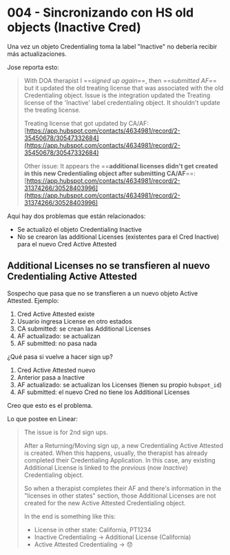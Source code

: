 # 004 - Sincronizando con HS old objects (Inactive Cred)

Una vez un objeto Credentialing toma la label "Inactive" no debería recibir más actualizaciones.

Jose reporta esto:

> With DOA therapist I ==_signed up again_==, then ==_submitted AF_== but it updated the old treating license that was associated with the old Credentialing object. Issue is the integration updated the Treating license of the 'Inactive' label credentialing object. It shouldn't update the treating license.  
>
> Treating license that got updated by CA/AF: [https://app.hubspot.com/contacts/4634981/record/2-35450678/30547332684](https://app.hubspot.com/contacts/4634981/record/2-35450678/30547332684)  
>
> Other issue: It appears the ==**additional licenses didn't get created in this new Credentialing object after submitting CA/AF**==: [https://app.hubspot.com/contacts/4634981/record/2-31374266/30528403996](https://app.hubspot.com/contacts/4634981/record/2-31374266/30528403996)

Aquí hay dos problemas que están relacionados:

- Se actualizó el objeto Credentialing Inactive
- No se crearon las additional Licenses (existentes para el Cred Inactive) para el nuevo Cred Active Attested

## Additional Licenses no se transfieren al nuevo Credentialing Active Attested

Sospecho que pasa que no se transfieren a un nuevo objeto Active Attested. Ejemplo:

1. Cred Active Attested existe
2. Usuario ingresa License en otro estados
3. CA submitted: se crean las Additional Licenses
4. AF actualizado: se actualizan
5. AF submitted: no pasa nada

¿Qué pasa si vuelve a hacer sign up?

1. Cred Active Attested nuevo
2. Anterior pasa a Inactive
3. AF actualizado: se actualizan los Licenses (tienen su propio `hubspot_id`)
4. AF submitted: el nuevo Cred no tiene los Additional Licenses

Creo que esto es el problema.

Lo que postee en Linear:

> The issue is for 2nd sign ups.
> 
> After a Returning/Moving sign up, a new Credentialing Active Attested is created. When this happens, usually, the therapist has already completed their Credentialing Application. In this case, any existing Additional License is linked to the _previous_ (now _Inactive_) Credentialing object.
> 
> So when a therapist completes their AF and there's information in the "licenses in other states" section, those Additional Licenses are not created for the new Active Attested Credentialing object.
> 
> In the end is something like this:
> 
>  - License in other state: California, PT1234
>  - Inactive Credentialing -> Additional License (California)
>  - Active Attested Credentialing -> 😞

